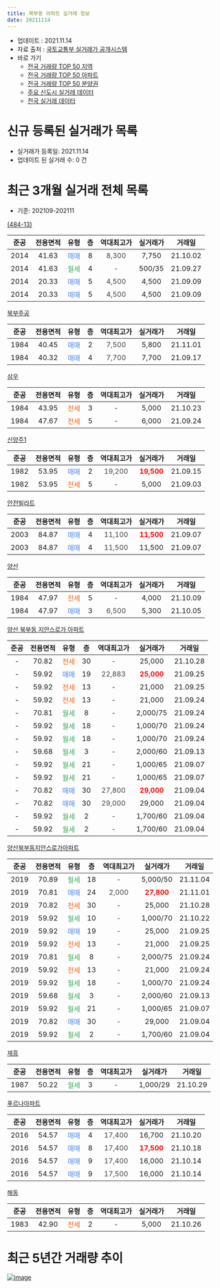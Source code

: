 ```yaml
---
title: 북부동 아파트 실거래 정보
date: 20211114
---
```


* 업데이트 : 2021.11.14
* 자료 출처 : [국토교통부 실거래가 공개시스템](http://rt.molit.go.kr)
* 바로 가기
    * [전국 거래량 TOP 50 지역](https://apt-info.github.io/apt-trade-info/tr)
    * [전국 거래량 TOP 50 아파트](https://apt-info.github.io/apt-trade-info/ta)
    * [전국 거래량 TOP 50 분양권](https://apt-info.github.io/apt-trade-info/tb)
    * [주요 신도시 실거래 데이터](https://apt-info.github.io/apt-trade-info/newtown)
    * [전국 실거래 데이터](https://apt-info.github.io/apt-trade-info/all)



<script async src="https://pagead2.googlesyndication.com/pagead/js/adsbygoogle.js"></script>
<!-- 기본광고 -->
<ins class="adsbygoogle"
     style="display:block"
     data-ad-client="ca-pub-1142216861245946"
     data-ad-slot="4805727019"
     data-ad-format="auto"
     data-full-width-responsive="true"></ins>
<script>
     (adsbygoogle = window.adsbygoogle || []).push({});
</script>


# 신규 등록된 실거래가 목록

* 실거래가 등록일: 2021.11.14
* 업데이트 된 실거래 수: 0 건




<script async src="https://pagead2.googlesyndication.com/pagead/js/adsbygoogle.js"></script>
<!-- 기본광고 -->
<ins class="adsbygoogle"
     style="display:block"
     data-ad-client="ca-pub-1142216861245946"
     data-ad-slot="4805727019"
     data-ad-format="auto"
     data-full-width-responsive="true"></ins>
<script>
     (adsbygoogle = window.adsbygoogle || []).push({});
</script>


# 최근 3개월 실거래 전체 목록
* 기준: 202109-202111


[(484-13)](https://search.naver.com/search.naver?query=%28484-13%29)

|준공|전용면적|유형|층|역대최고가|실거래가|거래일|
|:---:|:---:|:---:|:---:|:---:|:---:|:---:|
|2014|41.63|<span style="color:#4285F3">매매</span>|8|<span style="color:#444444">8,300</span>|7,750|21.10.02|
|2014|41.63|<span style="color:#34A853">월세</span>|4|<span style="color:#444444">-</span>|500/35|21.09.27|
|2014|20.33|<span style="color:#4285F3">매매</span>|5|<span style="color:#444444">4,500</span>|4,500|21.09.09|
|2014|20.33|<span style="color:#4285F3">매매</span>|5|<span style="color:#444444">4,500</span>|4,500|21.09.09|

[북부주공](https://search.naver.com/search.naver?query=%EB%B6%81%EB%B6%80%EC%A3%BC%EA%B3%B5)

|준공|전용면적|유형|층|역대최고가|실거래가|거래일|
|:---:|:---:|:---:|:---:|:---:|:---:|:---:|
|1984|40.45|<span style="color:#4285F3">매매</span>|2|<span style="color:#444444">7,500</span>|5,800|21.11.01|
|1984|40.32|<span style="color:#4285F3">매매</span>|4|<span style="color:#444444">7,700</span>|7,700|21.09.17|

[삼우](https://search.naver.com/search.naver?query=%EC%82%BC%EC%9A%B0)

|준공|전용면적|유형|층|역대최고가|실거래가|거래일|
|:---:|:---:|:---:|:---:|:---:|:---:|:---:|
|1984|43.95|<span style="color:#FF5A00">전세</span>|3|<span style="color:#444444">-</span>|5,000|21.10.23|
|1984|47.67|<span style="color:#FF5A00">전세</span>|5|<span style="color:#444444">-</span>|6,000|21.09.24|

[신양주1](https://search.naver.com/search.naver?query=%EC%8B%A0%EC%96%91%EC%A3%BC1)

|준공|전용면적|유형|층|역대최고가|실거래가|거래일|
|:---:|:---:|:---:|:---:|:---:|:---:|:---:|
|1982|53.95|<span style="color:#4285F3">매매</span>|2|<span style="color:#444444">19,200</span>|<b><span style="color:#FF0000">19,500</span></b>|21.09.15|
|1982|53.95|<span style="color:#FF5A00">전세</span>|5|<span style="color:#444444">-</span>|5,000|21.09.03|

[안전빌라트](https://search.naver.com/search.naver?query=%EC%95%88%EC%A0%84%EB%B9%8C%EB%9D%BC%ED%8A%B8)

|준공|전용면적|유형|층|역대최고가|실거래가|거래일|
|:---:|:---:|:---:|:---:|:---:|:---:|:---:|
|2003|84.87|<span style="color:#4285F3">매매</span>|4|<span style="color:#444444">11,100</span>|<b><span style="color:#FF0000">11,500</span></b>|21.09.07|
|2003|84.87|<span style="color:#4285F3">매매</span>|4|<span style="color:#444444">11,500</span>|11,500|21.09.07|

[양산](https://search.naver.com/search.naver?query=%EC%96%91%EC%82%B0)

|준공|전용면적|유형|층|역대최고가|실거래가|거래일|
|:---:|:---:|:---:|:---:|:---:|:---:|:---:|
|1984|47.97|<span style="color:#FF5A00">전세</span>|5|<span style="color:#444444">-</span>|4,000|21.10.09|
|1984|47.97|<span style="color:#4285F3">매매</span>|3|<span style="color:#444444">6,500</span>|5,300|21.10.05|

[양산 북부동 지안스로가 아파트](https://search.naver.com/search.naver?query=%EC%96%91%EC%82%B0+%EB%B6%81%EB%B6%80%EB%8F%99+%EC%A7%80%EC%95%88%EC%8A%A4%EB%A1%9C%EA%B0%80+%EC%95%84%ED%8C%8C%ED%8A%B8)

|준공|전용면적|유형|층|역대최고가|실거래가|거래일|
|:---:|:---:|:---:|:---:|:---:|:---:|:---:|
|-|70.82|<span style="color:#FF5A00">전세</span>|30|<span style="color:#444444">-</span>|25,000|21.10.28|
|-|59.92|<span style="color:#4285F3">매매</span>|19|<span style="color:#444444">22,883</span>|<b><span style="color:#FF0000">25,000</span></b>|21.09.25|
|-|59.92|<span style="color:#FF5A00">전세</span>|13|<span style="color:#444444">-</span>|21,000|21.09.25|
|-|59.92|<span style="color:#FF5A00">전세</span>|13|<span style="color:#444444">-</span>|21,000|21.09.24|
|-|70.81|<span style="color:#34A853">월세</span>|8|<span style="color:#444444">-</span>|2,000/75|21.09.24|
|-|59.92|<span style="color:#34A853">월세</span>|18|<span style="color:#444444">-</span>|1,000/70|21.09.24|
|-|59.92|<span style="color:#34A853">월세</span>|18|<span style="color:#444444">-</span>|1,000/70|21.09.24|
|-|59.68|<span style="color:#34A853">월세</span>|3|<span style="color:#444444">-</span>|2,000/60|21.09.13|
|-|59.92|<span style="color:#34A853">월세</span>|21|<span style="color:#444444">-</span>|1,000/65|21.09.07|
|-|59.92|<span style="color:#34A853">월세</span>|21|<span style="color:#444444">-</span>|1,000/65|21.09.07|
|-|70.82|<span style="color:#4285F3">매매</span>|30|<span style="color:#444444">27,800</span>|<b><span style="color:#FF0000">29,000</span></b>|21.09.04|
|-|70.82|<span style="color:#4285F3">매매</span>|30|<span style="color:#444444">29,000</span>|29,000|21.09.04|
|-|59.92|<span style="color:#34A853">월세</span>|2|<span style="color:#444444">-</span>|1,700/60|21.09.04|
|-|59.92|<span style="color:#34A853">월세</span>|2|<span style="color:#444444">-</span>|1,700/60|21.09.04|

[양산북부동지안스로가아파트](https://search.naver.com/search.naver?query=%EC%96%91%EC%82%B0%EB%B6%81%EB%B6%80%EB%8F%99%EC%A7%80%EC%95%88%EC%8A%A4%EB%A1%9C%EA%B0%80%EC%95%84%ED%8C%8C%ED%8A%B8)

|준공|전용면적|유형|층|역대최고가|실거래가|거래일|
|:---:|:---:|:---:|:---:|:---:|:---:|:---:|
|2019|70.89|<span style="color:#34A853">월세</span>|18|<span style="color:#444444">-</span>|5,000/50|21.11.04|
|2019|70.81|<span style="color:#4285F3">매매</span>|24|<span style="color:#444444">2,000</span>|<b><span style="color:#FF0000">27,800</span></b>|21.11.01|
|2019|70.82|<span style="color:#FF5A00">전세</span>|30|<span style="color:#444444">-</span>|25,000|21.10.28|
|2019|59.92|<span style="color:#34A853">월세</span>|10|<span style="color:#444444">-</span>|1,000/70|21.10.22|
|2019|59.92|<span style="color:#4285F3">매매</span>|19|<span style="color:#444444">-</span>|25,000|21.09.25|
|2019|59.92|<span style="color:#FF5A00">전세</span>|13|<span style="color:#444444">-</span>|21,000|21.09.25|
|2019|70.81|<span style="color:#34A853">월세</span>|8|<span style="color:#444444">-</span>|2,000/75|21.09.24|
|2019|59.92|<span style="color:#FF5A00">전세</span>|13|<span style="color:#444444">-</span>|21,000|21.09.24|
|2019|59.92|<span style="color:#34A853">월세</span>|18|<span style="color:#444444">-</span>|1,000/70|21.09.24|
|2019|59.68|<span style="color:#34A853">월세</span>|3|<span style="color:#444444">-</span>|2,000/60|21.09.13|
|2019|59.92|<span style="color:#34A853">월세</span>|21|<span style="color:#444444">-</span>|1,000/65|21.09.07|
|2019|70.82|<span style="color:#4285F3">매매</span>|30|<span style="color:#444444">-</span>|29,000|21.09.04|
|2019|59.92|<span style="color:#34A853">월세</span>|2|<span style="color:#444444">-</span>|1,700/60|21.09.04|


<script async src="https://pagead2.googlesyndication.com/pagead/js/adsbygoogle.js"></script>
<!-- 기본광고 -->
<ins class="adsbygoogle"
     style="display:block"
     data-ad-client="ca-pub-1142216861245946"
     data-ad-slot="4805727019"
     data-ad-format="auto"
     data-full-width-responsive="true"></ins>
<script>
     (adsbygoogle = window.adsbygoogle || []).push({});
</script>


[재흥](https://search.naver.com/search.naver?query=%EC%9E%AC%ED%9D%A5)

|준공|전용면적|유형|층|역대최고가|실거래가|거래일|
|:---:|:---:|:---:|:---:|:---:|:---:|:---:|
|1987|50.22|<span style="color:#34A853">월세</span>|3|<span style="color:#444444">-</span>|1,000/29|21.10.29|

[푸르나아파트](https://search.naver.com/search.naver?query=%ED%91%B8%EB%A5%B4%EB%82%98%EC%95%84%ED%8C%8C%ED%8A%B8)

|준공|전용면적|유형|층|역대최고가|실거래가|거래일|
|:---:|:---:|:---:|:---:|:---:|:---:|:---:|
|2016|54.57|<span style="color:#4285F3">매매</span>|4|<span style="color:#444444">17,400</span>|16,700|21.10.20|
|2016|54.57|<span style="color:#4285F3">매매</span>|8|<span style="color:#444444">17,400</span>|<b><span style="color:#FF0000">17,500</span></b>|21.10.18|
|2016|54.57|<span style="color:#4285F3">매매</span>|9|<span style="color:#444444">17,400</span>|16,000|21.10.14|
|2016|54.57|<span style="color:#4285F3">매매</span>|9|<span style="color:#444444">17,500</span>|16,000|21.10.14|

[해동](https://search.naver.com/search.naver?query=%ED%95%B4%EB%8F%99)

|준공|전용면적|유형|층|역대최고가|실거래가|거래일|
|:---:|:---:|:---:|:---:|:---:|:---:|:---:|
|1983|42.90|<span style="color:#FF5A00">전세</span>|2|<span style="color:#444444">-</span>|5,000|21.10.26|



<script async src="https://pagead2.googlesyndication.com/pagead/js/adsbygoogle.js"></script>
<!-- 기본광고 -->
<ins class="adsbygoogle"
     style="display:block"
     data-ad-client="ca-pub-1142216861245946"
     data-ad-slot="4805727019"
     data-ad-format="auto"
     data-full-width-responsive="true"></ins>
<script>
     (adsbygoogle = window.adsbygoogle || []).push({});
</script>


# 최근 5년간 거래량 추이


<div style="width:100%;">
    <canvas id="deal_progress" height="200"></canvas>
</div>

<script>
new Chart(document.getElementById("deal_progress"), {
    type: 'line',
    data: {
        labels: ['16.01','16.02','16.03','16.04','16.05','16.06','16.07','16.08','16.09','16.10','16.11','16.12','17.01','17.02','17.03','17.04','17.05','17.06','17.07','17.08','17.09','17.10','17.11','17.12','18.01','18.02','18.03','18.04','18.05','18.06','18.07','18.08','18.09','18.10','18.11','18.12','19.01','19.02','19.03','19.04','19.05','19.06','19.07','19.08','19.09','19.10','19.11','19.12','20.01','20.02','20.03','20.04','20.05','20.06','20.07','20.08','20.09','20.10','20.11','20.12','21.01','21.02','21.03','21.04','21.05','21.06','21.07','21.08','21.09','21.10','21.11'],
        datasets: [{
            label: '매매/분양권',
            data: [4,4,6,10,7,11,4,11,6,12,14,2,3,3,13,11,6,13,10,8,9,3,6,6,6,6,9,4,17,27,6,12,4,5,7,2,0,3,7,17,4,5,9,3,1,2,13,13,16,11,12,12,19,18,20,2,8,5,25,32,19,20,16,15,10,12,14,9,11,6,2],
            borderColor: "rgba(66, 133, 243, 1)",
            backgroundColor: "rgba(66, 133, 243, 0.05)",
            borderWidth: 1,
            pointRadius: 0,
            fill: false,
            lineTension: 0
        },{
            label: '전/월세',
            data: [1,3,7,3,4,4,1,2,4,7,7,4,2,1,5,4,1,1,5,2,2,1,1,4,2,3,2,2,2,5,3,7,3,6,5,5,4,2,6,3,3,5,4,1,2,3,1,5,6,19,19,18,18,14,17,3,5,2,5,7,8,3,6,11,3,6,9,12,20,7,1],
            borderColor: "rgba(255, 90, 0, 1)",
            backgroundColor: "rgba(255, 90, 0, 0.05)",
            borderWidth: 1,
            pointRadius: 0,
            fill: false,
            lineTension: 0
        },{
            label: '합계',
            data: [5,7,13,13,11,15,5,13,10,19,21,6,5,4,18,15,7,14,15,10,11,4,7,10,8,9,11,6,19,32,9,19,7,11,12,7,4,5,13,20,7,10,13,4,3,5,14,18,22,30,31,30,37,32,37,5,13,7,30,39,27,23,22,26,13,18,23,21,31,13,3],
            borderColor: "rgba(0, 0, 0, 1)",
            backgroundColor: "rgba(0, 0, 0, 0.03)",
            borderWidth: 0.1,
            pointRadius: 0,
            fill: true,
            lineTension: 0
        }
        ]
    },
    options: {
        responsive: true,
        title: {
            display: false
        },
        tooltips: {
            mode: 'index',
            intersect: false
        },
        hover: {
            mode: 'nearest',
            intersect: true
        },
        scales: {
            xAxes: [{
                display: true,
                scaleLabel: {
                    display: true,
                    labelString: '년/월'
                }
            }],
            yAxes: [{
                display: true,
                ticks: {
                    suggestedMin: 0,
                },
                scaleLabel: {
                    display: true,
                    labelString: '실거래 수'
                }
            }]
        }
    }
});

</script>


[![image](https://apt-info.github.io/images/2020-01-03-apt-trade-info/1024x500.png)](https://play.google.com/store/apps/details?id=com.aptinfo.apttradeinfo)

